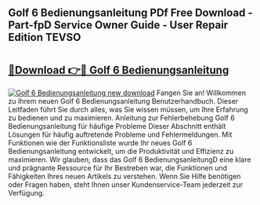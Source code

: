 ## Golf 6 Bedienungsanleitung PDf Free Download - Part-fpD Service Owner Guide - User Repair Edition TEVSO

# <h2><a href="http://df5s65t.blite.top/?on=Golf+6+Bedienungsanleitung">🔗Download 👉🔴 Golf 6 Bedienungsanleitung</a></h2>

[![Golf 6 Bedienungsanleitung new download](https://i.imgur.com/lujVjoI.png)](http://df5s65t.blite.top/?on=Golf+6+Bedienungsanleitung)
Fangen Sie an! Willkommen zu Ihrem neuen Golf 6 Bedienungsanleitung Benutzerhandbuch. Dieser Leitfaden führt Sie durch alles, was Sie wissen müssen, um Ihre Erfahrung zu bedienen und zu maximieren. Anleitung zur Fehlerbehebung Golf 6 Bedienungsanleitung für häufige Probleme Dieser Abschnitt enthält Lösungen für häufig auftretende Probleme und Fehlermeldungen. Mit Funktionen wie der Funktionsliste wurde Ihr neues Golf 6 Bedienungsanleitung entwickelt, um die Produktivität und Effizienz zu maximieren. Wir glauben, dass das Golf 6 BedienungsanleitungD eine klare und prägnante Ressource für Ihr Bestreben war, die Funktionen und Fähigkeiten Ihres neuen Artikels zu verstehen. Wenn Sie Hilfe benötigen oder Fragen haben, steht Ihnen unser Kundenservice-Team jederzeit zur Verfügung.
